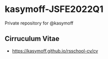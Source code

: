 # kasymoff-JSFE2022Q1
Private repository for @kasymoff

## Cirruculum Vitae
- https://kasymoff.github.io/rsschool-cv/cv